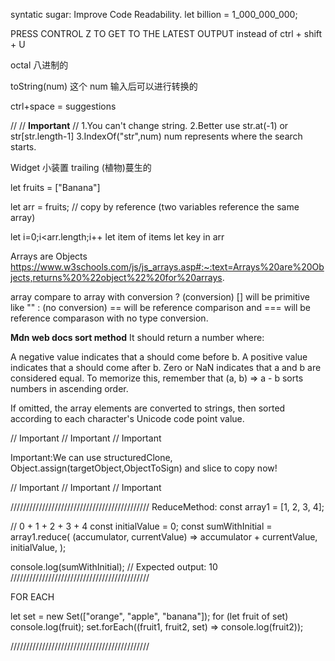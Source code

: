 syntatic sugar: Improve Code Readability.
let billion = 1_000_000_000;

PRESS CONTROL Z TO GET TO THE LATEST OUTPUT
instead of ctrl + shift + U

octal 八进制的

toString(num)
这个 num 输入后可以进行转换的

ctrl+space = suggestions

//
// <b>Important</b>
//
1.You can't change string.
2.Better use str.at(-1) or str[str.length-1]
3.IndexOf("str",num) num represents where the search starts.

Widget 小装置
trailing (植物)蔓生的

let fruits = ["Banana"]

let arr = fruits; // copy by reference (two variables reference the same array)

<!--

    process.stdout.write() = console.log with no new line

 -->

let i=0;i<arr.length;i++
let item of items
let key in arr

Arrays are Objects
https://www.w3schools.com/js/js_arrays.asp#:~:text=Arrays%20are%20Objects,returns%20%22object%22%20for%20arrays.

<!-- Author:
Let’s recall the rules:

Two objects are equal == only if they’re references to the same object.
If one of the arguments of == is an object, and the other one is a primitive, then the object gets converted to primitive, as explained in the chapter Object to primitive conversion.
…With an exception of null and undefined that equal == each other and nothing else. -->

array compare to array with conversion ?
(conversion) [] will be primitive like "" :
(no conversion) == will be reference comparison and === will be reference comparason with no type conversion.

<b>Mdn web docs sort method</b>
It should return a number where:

A negative value indicates that a should come before b.
A positive value indicates that a should come after b.
Zero or NaN indicates that a and b are considered equal.
To memorize this, remember that (a, b) => a - b sorts numbers in ascending order.

If omitted, the array elements are converted to strings, then sorted according to each character's Unicode code point value.


 
// Important
// Important
// Important

Important:We can use structuredClone, Object.assign(targetObject,ObjectToSign)
and slice to copy now!

// Important
// Important
// Important

////////////////////////////////////////////
ReduceMethod:
const array1 = [1, 2, 3, 4];

// 0 + 1 + 2 + 3 + 4
const initialValue = 0;
const sumWithInitial = array1.reduce(
  (accumulator, currentValue) => accumulator + currentValue,
  initialValue,
);

console.log(sumWithInitial);
// Expected output: 10
////////////////////////////////////////////


FOR EACH

let set = new Set(["orange", "apple", "banana"]);
for (let fruit of set) console.log(fruit);
set.forEach((fruit1, fruit2, set) => console.log(fruit2));

////////////////////////////////////////////